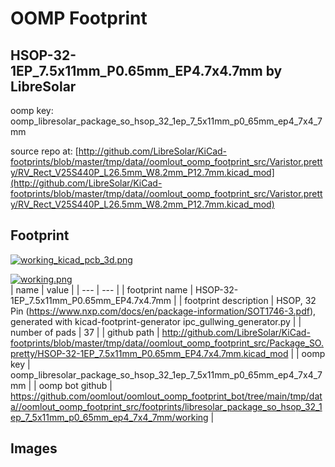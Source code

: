 # OOMP Footprint  
## HSOP-32-1EP_7.5x11mm_P0.65mm_EP4.7x4.7mm  by LibreSolar  
  
oomp key: oomp_libresolar_package_so_hsop_32_1ep_7_5x11mm_p0_65mm_ep4_7x4_7mm  
  
source repo at: [http://github.com/LibreSolar/KiCad-footprints/blob/master/tmp/data//oomlout_oomp_footprint_src/Varistor.pretty/RV_Rect_V25S440P_L26.5mm_W8.2mm_P12.7mm.kicad_mod](http://github.com/LibreSolar/KiCad-footprints/blob/master/tmp/data//oomlout_oomp_footprint_src/Varistor.pretty/RV_Rect_V25S440P_L26.5mm_W8.2mm_P12.7mm.kicad_mod)  
## Footprint  
  
[![working_kicad_pcb_3d.png](working_kicad_pcb_3d_600.png)](working_kicad_pcb_3d.png)  
  
[![working.png](working_600.png)](working.png)  
| name | value | 
| --- | --- | 
| footprint name | HSOP-32-1EP_7.5x11mm_P0.65mm_EP4.7x4.7mm | 
| footprint description | HSOP, 32 Pin (https://www.nxp.com/docs/en/package-information/SOT1746-3.pdf), generated with kicad-footprint-generator ipc_gullwing_generator.py | 
| number of pads | 37 | 
| github path | http://github.com/LibreSolar/KiCad-footprints/blob/master/tmp/data//oomlout_oomp_footprint_src/Package_SO.pretty/HSOP-32-1EP_7.5x11mm_P0.65mm_EP4.7x4.7mm.kicad_mod | 
| oomp key | oomp_libresolar_package_so_hsop_32_1ep_7_5x11mm_p0_65mm_ep4_7x4_7mm | 
| oomp bot github | https://github.com/oomlout/oomlout_oomp_footprint_bot/tree/main/tmp/data//oomlout_oomp_footprint_src/footprints/libresolar_package_so_hsop_32_1ep_7_5x11mm_p0_65mm_ep4_7x4_7mm/working | 
## Images  
